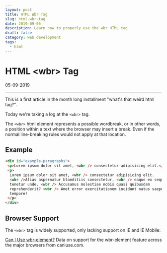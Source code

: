 ```yaml
---
layout: post
title: HTML Wbr Tag
slug: html-wbr-tag
date: 2019-09-05
description: Learn how to properly use the wbr HTML tag
draft: false
category: web development
tags:
  - html
---
```


# HTML &lt;wbr&gt; Tag

<p class='timestamp'><time datetime='05-09-2019'>05-09-2019</time></p>
<hr>

This is a first article in the month long installment "what's that weird html tag?".

Today we're taking a log at the `<wbr>` tag.

The `<wbr>` html element represents a possible wordbreak, or in other words,<wbr>
a position within a text where the browser may insert a break. <wbr>
Even if the normal line-breaking rules would not apply at that location.

## Example

```html
<div id="example-paragraphs">
 <p>Lorem ipsum dolor sit amet, <wbr /> consectetur adipisicing elit.</p>
 <p>
  Lorem ipsum dolor sit amet, <wbr /> consectetur adipisicing elit.
  <wbr />Alias aspernatur blanditiis consectetur, <wbr /> eaque ex sequi
  tenetur unde. <wbr /> Accusamus molestiae nobis quasi quibusdam
  reprehenderit? <wbr /> Amet error exercitationem incidunt natus saepe
  tempore!
 </p>
</div>
```

## Browser Support

The `<wbr>` tag is widely supported, only lacking support on IE and IE Mobile:

<p class="ciu_embed" data-feature="wbr-element" data-periods="future_1,current,past_1,past_2" data-accessible-colours="false">
<a href="http://caniuse.com/#feat=wbr-element">Can I Use wbr-element?</a> Data on support for the wbr-element feature across the major browsers from caniuse.com.
</p>
<script src="https://cdn.jsdelivr.net/gh/ireade/caniuse-embed/public/caniuse-embed.min.js"></script>
